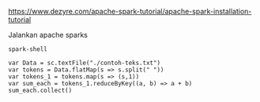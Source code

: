 https://www.dezyre.com/apache-spark-tutorial/apache-spark-installation-tutorial

Jalankan apache sparks

```
spark-shell
```

```
var Data = sc.textFile("./contoh-teks.txt")
var tokens = Data.flatMap(s => s.split(" "))
var tokens_1 = tokens.map(s => (s,1))
var sum_each = tokens_1.reduceByKey((a, b) => a + b)
sum_each.collect()
```
